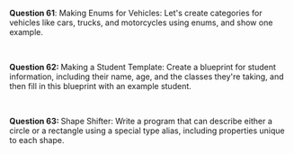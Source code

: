<p><b>Question 61</b>: Making Enums for Vehicles: Let's create categories for vehicles like cars, trucks, and motorcycles using enums, and show one example.</p>
<br>
<p><b>Question 62: </b>Making a Student Template: Create a blueprint for student information, including their name, age, and the classes they're taking, and then fill in this blueprint with an example student.
</p>
<br>
<p><b>Question 63: </b>Shape Shifter: Write a program that can describe either a circle or a rectangle using a special type alias, including properties unique to each shape.</p>
<br>